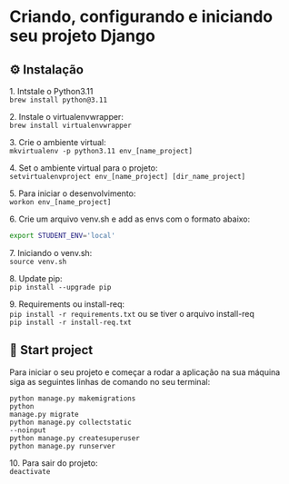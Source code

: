 # Criando, configurando e iniciando seu projeto Django 

 ## ⚙️ Instalação
<p>
1. Intstale o Python3.11 </br>
<code>brew install python@3.11</code>
</p>

<p>
2. Instale o virtualenvwrapper: </br>
<code>brew install virtualenvwrapper</code>
</p>

<p>
3. Crie o ambiente virtual: </br>
<code>mkvirtualenv -p python3.11 env_[name_project]</code>
</p>

<p>
4. Set o ambiente virtual para o projeto: </br>
<code>setvirtualenvproject env_[name_project] [dir_name_project] </code>
</p>

<p>
5. Para iniciar o desenvolvimento: </br>
<code>workon env_[name_project]</code>
</p>

<p>
6. Crie um arquivo venv.sh e add as envs com o formato abaixo: </br>
</p>
 
 ```bash
export STUDENT_ENV='local'
 ```

<p>
7. Iniciando o venv.sh: </br>
<code>source venv.sh</code>
</p>

<p>
8. Update pip: </br>
<code>pip install --upgrade pip</code>
</p>

<p>
9. Requirements ou install-req: </br>
<code>pip install -r requirements.txt</code>
ou se tiver o arquivo install-req</br>
<code>pip install -r install-req.txt</code>
</p>

 ## 🚀 Start project
 Para iniciar o seu projeto e começar a rodar a aplicação na sua máquina siga as seguintes linhas de comando no seu terminal:

<code>python manage.py makemigrations</code></br>
<code>python manage.py migrate</code></br>
<code>python manage.py collectstatic --noinput</code></br>
<code>python manage.py createsuperuser</code></br>
<code>python manage.py runserver</code></br>

<p>
10. Para sair do projeto: </br>
<code>deactivate</code>
</p>